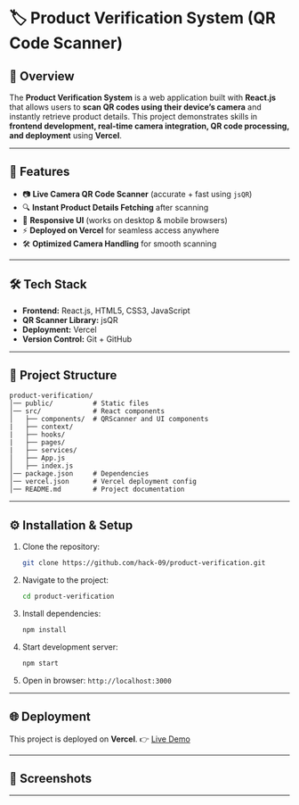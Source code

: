 # 🏷️ Product Verification System (QR Code Scanner)

## 📌 Overview

The **Product Verification System** is a web application built with **React.js** that allows users to **scan QR codes using their device’s camera** and instantly retrieve product details.
This project demonstrates skills in **frontend development, real-time camera integration, QR code processing, and deployment** using **Vercel**.

---

## 🚀 Features

* 📷 **Live Camera QR Code Scanner** (accurate + fast using `jsQR`)
* 🔍 **Instant Product Details Fetching** after scanning
* 🎨 **Responsive UI** (works on desktop & mobile browsers)
* ⚡ **Deployed on Vercel** for seamless access anywhere
* 🛠️ **Optimized Camera Handling** for smooth scanning

---

## 🛠️ Tech Stack

* **Frontend:** React.js, HTML5, CSS3, JavaScript
* **QR Scanner Library:** jsQR
* **Deployment:** Vercel
* **Version Control:** Git + GitHub

---

## 📂 Project Structure

```
product-verification/
│── public/          # Static files
│── src/             # React components
│   ├── components/  # QRScanner and UI components
|   ├── context/
|   ├── hooks/
|   ├── pages/
|   ├── services/
│   ├── App.js
│   ├── index.js
│── package.json     # Dependencies
│── vercel.json      # Vercel deployment config
│── README.md        # Project documentation
```

---

## ⚙️ Installation & Setup

1. Clone the repository:

   ```bash
   git clone https://github.com/hack-09/product-verification.git
   ```
2. Navigate to the project:

   ```bash
   cd product-verification
   ```
3. Install dependencies:

   ```bash
   npm install
   ```
4. Start development server:

   ```bash
   npm start
   ```
5. Open in browser: `http://localhost:3000`

---

## 🌐 Deployment

This project is deployed on **Vercel**.
👉 [Live Demo](https://product-verification-m9yw.vercel.app)

---

## 📸 Screenshots



---
